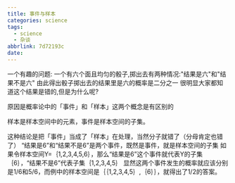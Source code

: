 ```yaml
---
title: 事件与样本
categories: science
tags:
  - science
  - 杂谈
abbrlink: 7d72193c
date:
---
```

一个有趣的问题:
一个有六个面且均匀的骰子,掷出去有两种情况:"结果是六"和"结果不是六"
由此得出骰子掷出去的结果里是六的概率是二分之一
很明显大家都知道这个结果是错的,但是为什么呢?
<!--more-->
原因是概率论中的「事件」和「样本」这两个概念是有区别的

样本是样本空间中的元素，事件是样本空间的子集。

这种结论是把「事件」当成了「样本」在处理，当然分子就错了（分母肯定也错了）
“结果是6”和“结果不是6”是两个事件，既然是事件，就是样本空间的子集
如果令样本空间Y=｛1,2,3,4,5,6｝，那么“结果是6”这个事件就代表Y的子集｛6｝，“结果不是6”代表子集｛1,2,3,4,5｝
显然这两个事件发生的概率就应该分别是1/6和5/6，而例中的样本空间是｛｛1,2,3,4,5｝,｛6｝｝，就得出了1/2的答案。
